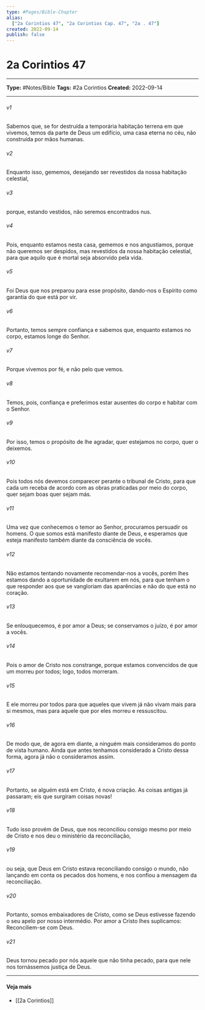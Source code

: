 ```yaml
---
type: #Pages/Bible-Chapter
alias:
  ["2a Corintios 47", "2a Corintios Cap. 47", "2a . 47"]
created: 2022-09-14
publish: false
---
```


# 2a Corintios 47

---

**Type:** #Notes/Bible
**Tags:** #2a Corintios
**Created:** 2022-09-14

---

###### v1
Sabemos que, se for destruída a temporária habitação terrena em que vivemos, temos da parte de Deus um edifício, uma casa eterna no céu, não construída por mãos humanas.
###### v2
Enquanto isso, gememos, desejando ser revestidos da nossa habitação celestial,
###### v3
porque, estando vestidos, não seremos encontrados nus.
###### v4
Pois, enquanto estamos nesta casa, gememos e nos angustiamos, porque não queremos ser despidos, mas revestidos da nossa habitação celestial, para que aquilo que é mortal seja absorvido pela vida.
###### v5
Foi Deus que nos preparou para esse propósito, dando-nos o Espírito como garantia do que está por vir.
###### v6
Portanto, temos sempre confiança e sabemos que, enquanto estamos no corpo, estamos longe do Senhor.
###### v7
Porque vivemos por fé, e não pelo que vemos.
###### v8
Temos, pois, confiança e preferimos estar ausentes do corpo e habitar com o Senhor.
###### v9
Por isso, temos o propósito de lhe agradar, quer estejamos no corpo, quer o deixemos.
###### v10
Pois todos nós devemos comparecer perante o tribunal de Cristo, para que cada um receba de acordo com as obras praticadas por meio do corpo, quer sejam boas quer sejam más.
###### v11
Uma vez que conhecemos o temor ao Senhor, procuramos persuadir os homens. O que somos está manifesto diante de Deus, e esperamos que esteja manifesto também diante da consciência de vocês.
###### v12
Não estamos tentando novamente recomendar-nos a vocês, porém lhes estamos dando a oportunidade de exultarem em nós, para que tenham o que responder aos que se vangloriam das aparências e não do que está no coração.
###### v13
Se enlouquecemos, é por amor a Deus; se conservamos o juízo, é por amor a vocês.
###### v14
Pois o amor de Cristo nos constrange, porque estamos convencidos de que um morreu por todos; logo, todos morreram.
###### v15
E ele morreu por todos para que aqueles que vivem já não vivam mais para si mesmos, mas para aquele que por eles morreu e ressuscitou.
###### v16
De modo que, de agora em diante, a ninguém mais consideramos do ponto de vista humano. Ainda que antes tenhamos considerado a Cristo dessa forma, agora já não o consideramos assim.
###### v17
Portanto, se alguém está em Cristo, é nova criação. As coisas antigas já passaram; eis que surgiram coisas novas!
###### v18
Tudo isso provém de Deus, que nos reconciliou consigo mesmo por meio de Cristo e nos deu o ministério da reconciliação,
###### v19
ou seja, que Deus em Cristo estava reconciliando consigo o mundo, não lançando em conta os pecados dos homens, e nos confiou a mensagem da reconciliação.
###### v20
Portanto, somos embaixadores de Cristo, como se Deus estivesse fazendo o seu apelo por nosso intermédio. Por amor a Cristo lhes suplicamos: Reconciliem-se com Deus.
###### v21
Deus tornou pecado por nós aquele que não tinha pecado, para que nele nos tornássemos justiça de Deus.


---

#### Veja mais

- [[2a Corintios]]
